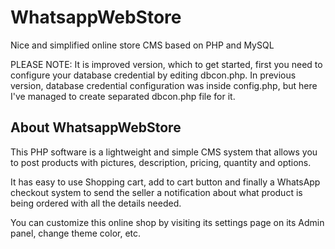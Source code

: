 # WhatsappWebStore
Nice and simplified online store CMS based on PHP and MySQL

PLEASE NOTE: It is improved version, which to get started, first you need to configure your database credential by editing dbcon.php. In previous version, database credential configuration was inside config.php, but here I've managed to create separated dbcon.php file for it.

## About WhatsappWebStore
 
This PHP software is a lightweight and simple CMS system that allows you to post products with pictures, description, pricing, quantity and options.

It has easy to use Shopping cart, add to cart button and finally a WhatsApp checkout system to send the seller a notification about what product is being ordered with all the details needed.

You can customize this online shop by visiting its settings page on its Admin panel, change theme color, etc.